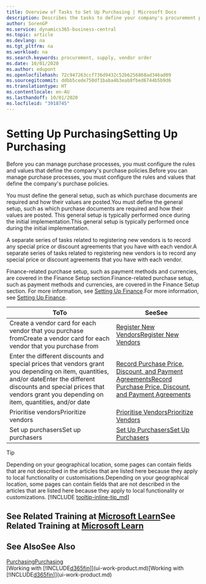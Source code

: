 ```yaml
---
title: Overview of Tasks to Set Up Purchasing | Microsoft Docs
description: Describes the tasks to define your company's procurement policies and set up your purchasing processes.
author: SorenGP
ms.service: dynamics365-business-central
ms.topic: article
ms.devlang: na
ms.tgt_pltfrm: na
ms.workload: na
ms.search.keywords: procurement, supply, vendor order
ms.date: 10/01/2020
ms.author: edupont
ms.openlocfilehash: 72c947263ccf736d9432c52b6256868ad346ad09
ms.sourcegitcommit: ddbb5cede750df1baba4b3eab8fbed6744b5b9d6
ms.translationtype: HT
ms.contentlocale: en-AU
ms.lasthandoff: 10/01/2020
ms.locfileid: "3918745"
---
```

# <a name="setting-up-purchasing"></a><span data-ttu-id="a12e3-103">Setting Up Purchasing</span><span class="sxs-lookup"><span data-stu-id="a12e3-103">Setting Up Purchasing</span></span>
<span data-ttu-id="a12e3-104">Before you can manage purchase processes, you must configure the rules and values that define the company's purchase policies.</span><span class="sxs-lookup"><span data-stu-id="a12e3-104">Before you can manage purchase processes, you must configure the rules and values that define the company's purchase policies.</span></span>

<span data-ttu-id="a12e3-105">You must define the general setup, such as which purchase documents are required and how their values are posted.</span><span class="sxs-lookup"><span data-stu-id="a12e3-105">You must define the general setup, such as which purchase documents are required and how their values are posted.</span></span> <span data-ttu-id="a12e3-106">This general setup is typically performed once during the initial implementation.</span><span class="sxs-lookup"><span data-stu-id="a12e3-106">This general setup is typically performed once during the initial implementation.</span></span>

<span data-ttu-id="a12e3-107">A separate series of tasks related to registering new vendors is to record any special price or discount agreements that you have with each vendor.</span><span class="sxs-lookup"><span data-stu-id="a12e3-107">A separate series of tasks related to registering new vendors is to record any special price or discount agreements that you have with each vendor.</span></span>

<span data-ttu-id="a12e3-108">Finance-related purchase setup, such as payment methods and currencies, are covered in the Finance Setup section.</span><span class="sxs-lookup"><span data-stu-id="a12e3-108">Finance-related purchase setup, such as payment methods and currencies, are covered in the Finance Setup section.</span></span> <span data-ttu-id="a12e3-109">For more information, see [Setting Up Finance](finance-setup-finance.md).</span><span class="sxs-lookup"><span data-stu-id="a12e3-109">For more information, see [Setting Up Finance](finance-setup-finance.md).</span></span>

| <span data-ttu-id="a12e3-110">To</span><span class="sxs-lookup"><span data-stu-id="a12e3-110">To</span></span> | <span data-ttu-id="a12e3-111">See</span><span class="sxs-lookup"><span data-stu-id="a12e3-111">See</span></span> |
| --- | --- |
| <span data-ttu-id="a12e3-112">Create a vendor card for each vendor that you purchase from</span><span class="sxs-lookup"><span data-stu-id="a12e3-112">Create a vendor card for each vendor that you purchase from</span></span>|[<span data-ttu-id="a12e3-113">Register New Vendors</span><span class="sxs-lookup"><span data-stu-id="a12e3-113">Register New Vendors</span></span>](purchasing-how-register-new-vendors.md) |
| <span data-ttu-id="a12e3-114">Enter the different discounts and special prices that vendors grant you depending on item, quantities, and/or date</span><span class="sxs-lookup"><span data-stu-id="a12e3-114">Enter the different discounts and special prices that vendors grant you depending on item, quantities, and/or date</span></span> |[<span data-ttu-id="a12e3-115">Record Purchase Price, Discount, and Payment Agreements</span><span class="sxs-lookup"><span data-stu-id="a12e3-115">Record Purchase Price, Discount, and Payment Agreements</span></span>](purchasing-how-record-purchase-price-discount-payment-agreements.md) |
| <span data-ttu-id="a12e3-116">Prioritise vendors</span><span class="sxs-lookup"><span data-stu-id="a12e3-116">Prioritize vendors</span></span> |[<span data-ttu-id="a12e3-117">Prioritise Vendors</span><span class="sxs-lookup"><span data-stu-id="a12e3-117">Prioritize Vendors</span></span>](purchasing-how-prioritize-vendors.md) |
| <span data-ttu-id="a12e3-118">Set up purchasers</span><span class="sxs-lookup"><span data-stu-id="a12e3-118">Set up purchasers</span></span> |[<span data-ttu-id="a12e3-119">Set Up Purchasers</span><span class="sxs-lookup"><span data-stu-id="a12e3-119">Set Up Purchasers</span></span>](purchasing-how-setup-purchasers.md) |

> [!TIP]
> <span data-ttu-id="a12e3-120">Depending on your geographical location, some pages can contain fields that are not described in the articles that are listed here because they apply to local functionality or customisations.</span><span class="sxs-lookup"><span data-stu-id="a12e3-120">Depending on your geographical location, some pages can contain fields that are not described in the articles that are listed here because they apply to local functionality or customizations.</span></span> [!INCLUDE [tooltip-inline-tip_md](includes/tooltip-inline-tip_md.md)]

## <a name="see-related-training-at-microsoft-learn"></a><span data-ttu-id="a12e3-121">See Related Training at [Microsoft Learn](/learn/paths/trade-get-started-dynamics-365-business-central/)</span><span class="sxs-lookup"><span data-stu-id="a12e3-121">See Related Training at [Microsoft Learn](/learn/paths/trade-get-started-dynamics-365-business-central/)</span></span>

## <a name="see-also"></a><span data-ttu-id="a12e3-122">See Also</span><span class="sxs-lookup"><span data-stu-id="a12e3-122">See Also</span></span>

[<span data-ttu-id="a12e3-123">Purchasing</span><span class="sxs-lookup"><span data-stu-id="a12e3-123">Purchasing</span></span>](purchasing-manage-purchasing.md)  
<span data-ttu-id="a12e3-124">[Working with [!INCLUDE[d365fin](includes/d365fin_md.md)]](ui-work-product.md)</span><span class="sxs-lookup"><span data-stu-id="a12e3-124">[Working with [!INCLUDE[d365fin](includes/d365fin_md.md)]](ui-work-product.md)</span></span>
